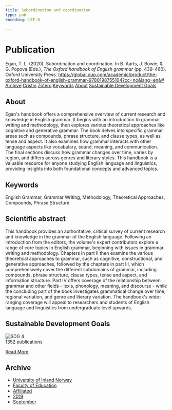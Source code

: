 ```yaml
---
title: Subordination and coordination
type: pub
encoding: UTF-8

---
```

<h1>Publication</h1>
<article id="csl-bib-container-E6LKCGAQ" class="csl-bib-container">
  <div class="csl-bib-body"> <div class="csl-entry">Egan, T. L. (2020). Subordination and coordination. In B. Aarts, J. Bowie, &#38; G. Popova (Eds.), <i>The Oxford handbook of English grammar</i> (pp. 439–460). Oxford University Press. <a href="https://global.oup.com/academic/product/the-oxford-handbook-of-english-grammar-9780198755104?cc=no&#38;lang=en&#38;#">https://global.oup.com/academic/product/the-oxford-handbook-of-english-grammar-9780198755104?cc=no&#38;lang=en&#38;#</a></div> </div>
  <div class="csl-bib-buttons">
    <a href="#taxonomy-article-E6LKCGAQ" alt="archive" class="csl-bib-button">Archive</a>
    <a href="https://app.cristin.no/results/show.jsf?id=1726570" alt="Cristin" class="csl-bib-button">Cristin</a>
    <a href="http://zotero.org/groups/5881554/items/E6LKCGAQ" alt="Zotero" class="csl-bib-button">Zotero</a>
    <a href="#keywords-article-E6LKCGAQ" alt="keywords" class="csl-bib-button">Keywords</a>
    <a href="#about-article-E6LKCGAQ" alt="about_pub" class="csl-bib-button">About</a>
    <a href="#sdg-article-E6LKCGAQ" alt="sdg" class="csl-bib-button">Sustainable Development Goals</a>
  </div>
  <div id="csl-bib-meta-container-E6LKCGAQ"></div>
</article>
<div id="csl-bib-meta-E6LKCGAQ" class="csl-bib-meta">
  <article id="about-article-E6LKCGAQ" class="about_pub-article">
    <h1>About</h1>
    Egan's handbook offers a comprehensive overview of current research and knowledge in English grammar. It begins with an introduction to grammar writing and methodology, then explores various theoretical approaches like cognitive and generative grammar. The book delves into specific grammar areas such as compounds, phrase structure, and clause types, as well as tense and aspect. It also examines how grammar interacts with other language aspects like vocabulary, sound, meaning, and communication. The final sections discuss how grammar changes over time, varies by region, and differs across genres and literary styles. This handbook is a valuable resource for anyone studying English language and linguistics, providing insights into both foundational concepts and advanced topics.
  </article>
  <article id="keywords-article-E6LKCGAQ" class="keywords-article">
    <h1>Keywords</h1>
    English Grammar, Grammar Writing, Methodology, Theoretical Approaches, Compounds, Phrase Structure
  </article>
  <article id="abstract-article-E6LKCGAQ" class="abstract-article">
    <h1>Scientific abstract</h1>
    This handbook provides an authoritative, critical survey of current research and knowledge in the grammar of the English language. Following an introduction from the editors, the volume's expert contributors explore a range of core topics in English grammar, beginning with issues in grammar writing and methodology. Chapters in part II then examine the various theoretical approaches to grammar, such as cognitive, constructional, and generative approaches, followed by the chapters in part III, which comprehensively cover the different subdomains of grammar, including compounds, phrase structure, clause types, tense and aspect, and information structure. Part IV offers coverage of the relationship between grammar and other fields - lexis, phonology, meaning, and discourse - while the concluding part of the book investigates grammatical change over time, regional variation, and genre and literary variation. The handbook's wide-ranging coverage will appeal to researchers and students of English language and linguistics from undergraduate level upwards.
  </article>
  <article id="sdg-article-E6LKCGAQ" class="sdg-article">
    <h1>Sustainable Development Goals</h1>
    <div class="sdg-container"><div id="sdg4" class="sdg">
        <img src="{{< params subfolder >}}images/sdg/sdg04_en.png" class="image" alt="SDG 4">
        <div class="sdg-overlay">
          <a href="{{< params subfolder >}}en/archive/?sdg=4#archive" class="sdg-publication-count"><span>1352</span> publications</a>
          <p><a href="https://sdgs.un.org/goals/goal4" class="sdg-read-more">Read More</a></p>
        </div>
      </div></div>
  </article>
  <article id="taxonomy-article-E6LKCGAQ" class="taxonomy-article">
    <h1>Archive</h1>
    <ul>
      <li><a href="{{< params subfolder >}}en/archive/?key=3DCRN523">University of Inland Norway</a></li>
      <li><a href="{{< params subfolder >}}en/archive/?key=WYNZA47F">Faculty of Education</a></li>
      <li><a href="{{< params subfolder >}}en/archive/?key=2ZAN5K7T">Affiliated</a></li>
      <li><a href="{{< params subfolder >}}en/archive/?key=DEBVM7RU">2019</a></li>
      <li><a href="{{< params subfolder >}}en/archive/?key=AIGN7V7G">September</a></li>
    </ul>
  </article>
</div>
